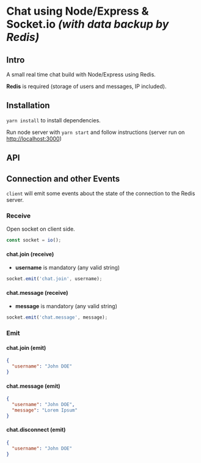 # Chat using Node/Express & Socket.io *(with data backup by Redis)*

## Intro

A small real time chat build with Node/Express using Redis.

**Redis** is required (storage of users and messages, IP included).

## Installation

`yarn install` to install dependencies.

Run node server with `yarn start` and follow instructions (server run on [http://localhost:3000](http://localhost:3000))

## API

## Connection and other Events

`client` will emit some events about the state of the connection to the Redis server.

### Receive

Open socket on client side.

```js
const socket = io();
```

#### chat.join (receive)

* **username** is mandatory (any valid string)

```js
socket.emit('chat.join', username);
```

#### chat.message (receive)

* **message** is mandatory (any valid string)

```js
socket.emit('chat.message', message);
```

### Emit

#### chat.join (emit)

```json
{
  "username": "John DOE"
}
```

#### chat.message (emit)

```json
{
  "username": "John DOE",
  "message": "Lorem Ipsum"
}
```

#### chat.disconnect (emit)

```json
{
  "username": "John DOE"
}
```
